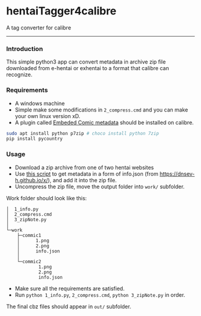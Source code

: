 # hentaiTagger4calibre
A tag converter for calibre

---

### Introduction

This simple python3 app can convert metadata in archive zip file downloaded from e-hentai or exhentai to a format that calibre can recognize. 

### Requirements

- A windows machine
- Simple make some modifications in `2_compress.cmd` and you can make your own linux version xD.
- A plugin called [Embeded Comic metadata](https://github.com/dickloraine/EmbedComicMetadata) should be installed on calibre.

```bash
sudo apt install python p7zip # choco install python 7zip
pip install pycountry 
```



### Usage

- Download a zip archive from one of two hentai websites
- Use [this script](https://raw.githubusercontent.com/dnsev-h/x/master/builds/x-gallery-metadata.user.js) to get metadata in a form of info.json (from https://dnsev-h.github.io/x/), and add it into the zip file.
- Uncompress the zip file, move the output folder into `work/` subfolder.

Work folder should look like this:

```
│  1_info.py         
│  2_compress.cmd    
│  3_zipNote.py      
│                    
└─work               
    ├─commic1        
    │      1.png     
    │      2.png     
    │      info.json 
    │                
    └─commic2        
            1.png    
            2.png    
            info.json
```

- Make sure all the requirements are satisfied.
- Run `python 1_info.py`, `2_compress.cmd`, `python 3_zipNote.py` in order.

The final cbz files should appear in `out/` subfolder.
